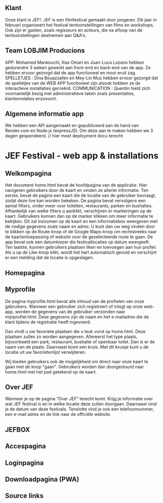 ## Klant 
Onze klant is JEF!. JEF is een filmfestival gemaakt door jongeren. Elk jaar in februari organiseert het festival tentoonstellingen van films en workshops. Ook zijn er gasten, zoals regisseurs en acteurs, die na afloop van de tentoonstellingen deelnemen aan Q&A's.

## Team LOBJIM Producions
APP: Mohamed Mankouchi, Ilias Omari en Juan-Luca Lozano hebben gedurendre 3 weken gewerkt aan front-end en back-end van de app. Ze hebben ervoor gezorgd dat de app functioneel en mooi eruit zag. 
SPELLETJES : Dina Bouazzafen en Mey-Lin Mus hebben ervoor gezorgd dat de spelletjes van de WEB APP functioneel zijn alsook hebben ze de interactieve installaties gecreërd.
COMMUNICATION : Quentin hield zich voornamelijk bezig met administratieve taken zoals presentaties, klantenrelaties enzovoort.


## Algemene informatie app
We hebben een API aangemaakt en gepubliceerd aan de hand van Render.com en Node.js (expressJS). Om deze aan te maken hebben we 3 dagen gespendeerd. 
// hier moet deployment docu terecht

# JEF Festival - web app & installations

## Welkompagina
Het document home.html bevat de hoofdpagina van de applicatie. Hier navigeren gebruikers door de kaart en vinden ze allerlei informatie. Ten eerste, bevat de pagina een kaart die de locatie van de gebruiker bevraagt, zodat deze live kan worden bekeken. De pagina bevat vervolgens een aantal filters, onder meer voor toiletten, restaurants, parken en bushaltes. Afhankelijk van welke filters u aanklikt, verschijnen er markeringen op de kaart. Gebruikers kunnen dan op de marker klikken om meer informatie te bekijken. Dit zal inzoomen op de kaart en een informatiebox weergeven met de nodige gegevens zoals naam en adres. U kunt dan uw weg vinden door te klikken op de Route-knop of de Google Maps-knop om rechtstreeks naar de kaartentoepassing of website voor de geselecteerde route te gaan. De app bevat ook een datumkiezer die festivallocaties op datum weergeeft. Ten laatste, kunnen gebruikers plaatsen liken en toevoegen aan hun profiel. Als u op de Like-knop klikt, wordt het hart automatisch gevuld en verschijnt er een melding dat de locatie is opgeslagen.

## Homepagina

## Myprofile
De pagina myprofile.html bevat alle inhoud van de profielen van onze gebruikers. Wanneer een gebruiker zich registreert of inlogt op onze web-app, worden de gegevens van de gebruiker verzonden naar mijnprofiel.html. Deze gegevens zijn de naam en het e-mailadres die de klant tijdens de registratie heeft ingevoerd. 

Dan vindt u uw favoriete plaatsen die u leuk vond op home.html. Deze plaatsen zullen zo worden aangegeven. Allereerst het type plaats, bijvoorbeeld een park, restaurant, bushalte of openbaar toilet. Dan is er de naam van de plaats. Daarnaast komt een kruis. Met dit kruisje kunt u de locatie uit uw favorietenlijst verwijderen. 

Wij bieden gebruikers ook de mogelijkheid om direct naar onze kaart te gaan met de knop "gaan". Gebruikers worden dan doorgestuurd naar home.html met het pad getekend op de kaart. 

## Over JEF
Wanneer je op de pagina “Over JEF” terecht komt. Krijg je informatie over wat JEF festival is en in welke locatie deze zullen doorgaan. Daarnaast vind je de datum van deze festivals. Tenslotte vind je ook een telefoonnummer, een e-mail adres en de link naar de officiële website.
## JEFBOX

## Accespagina

## Loginpagina

## Downloadpagina (PWA)

## Source links





